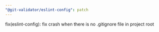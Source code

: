 ```yaml
---
"@git-validator/eslint-config": patch
---
```


fix(eslint-config): fix crash when there is no .gitignore file in project root
